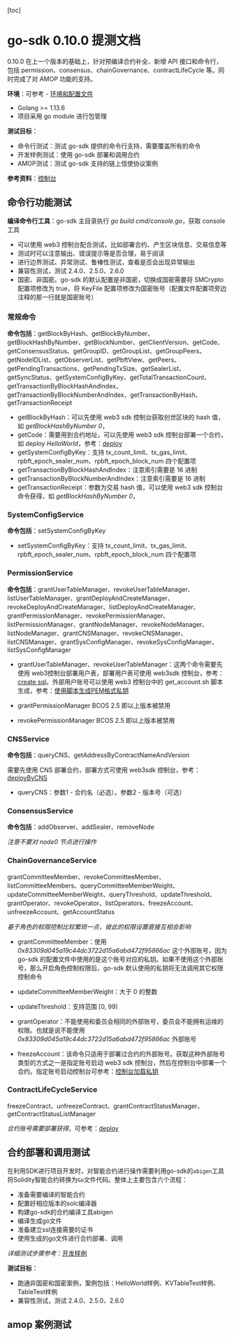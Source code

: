 [toc]

# go-sdk 0.10.0 提测文档

0.10.0 在上一个版本的基础上，针对预编译合约补全、新增 API 接口和命令行，包括 permission、consensus、chainGovernance、contractLifeCycle 等。同时完成了对 AMOP 功能的支持。

**环境**：可参考 - [环境和配置文件](https://fisco-bcos-doc-qiubing.readthedocs.io/en/latest/docs/sdk/go_sdk/env_conf.html)

- Golang >= 1.13.6
- 项目采用 go module 进行包管理

**测试目标**：

- 命令行测试：测试 go-sdk 提供的命令行支持，需要覆盖所有的命令
- 开发样例测试：使用 go-sdk 部署和调用合约
- AMOP测试：测试 go-sdk 支持的链上信使协议案例

**参考资料**：[控制台](https://fisco-bcos-doc-qiubing.readthedocs.io/en/latest/docs/sdk/go_sdk/console.html)

## 命令行功能测试

**编译命令行工具**：go-sdk 主目录执行 *go build cmd/console.go*，获取 console 工具

- 可以使用 web3 控制台配合测试，比如部署合约、产生区块信息、交易信息等
- 测试时可以注意输出、错误提示等是否合理，易于阅读
- 进行边界测试、异常测试、鲁棒性测试，查看是否会出现异常输出
- 兼容性测试，测试 2.4.0、2.5.0、2.6.0
- 国密、非国密。go-sdk 的默认配置是非国密，切换成国密需要将 SMCrypto 配置项修改为 true，将 KeyFile 配置项修改为国密账号（配置文件配置项旁边注释的那一行就是国密账号）

### 常规命令

**命令包括**：getBlockByHash、getBlockByNumber、getBlockHashByNumber、getBlockNumber、getClientVersion、getCode、getConsensusStatus、getGroupID、getGroupList、getGroupPeers、getNodeIDList、getObserverList、getPbftView、getPeers、getPendingTransactions、getPendingTxSize、getSealerList、getSyncStatus、getSystemConfigByKey、getTotalTransactionCount、getTransactionByBlockHashAndIndex、getTransactionByBlockNumberAndIndex、getTransactionByHash、getTransactionReceipt

- getBlockByHash：可以先使用 web3 sdk 控制台获取创世区块的 hash 值，如 *getBlockHashByNumber 0*，
- getCode：需要用到合约地址，可以先使用 web3 sdk 控制台部署一个合约，如 *deploy HelloWorld*，参考：[deploy](https://fisco-bcos-doc-qiubing.readthedocs.io/en/latest/docs/manual/console.html#deploy)
- getSystemConfigByKey：支持 tx_count_limit、tx_gas_limit、rpbft_epoch_sealer_num、rpbft_epoch_block_num 四个配置项
- getTransactionByBlockHashAndIndex：注意索引需要是 16 进制
- getTransactionByBlockNumberAndIndex：注意索引需要是 16 进制
- getTransactionReceipt：参数为交易 hash 值，可以使用 web3 sdk 控制台命令获得，如 *getBlockHashByNumber 0*，

### SystemConfigService

**命令包括**：setSystemConfigByKey

- setSystemConfigByKey：支持 tx_count_limit、tx_gas_limit、rpbft_epoch_sealer_num、rpbft_epoch_block_num 四个配置项

### PermissionService

**命令包括**：grantUserTableManager、revokeUserTableManager、listUserTableManager、grantDeployAndCreateManager、revokeDeployAndCreateManager、listDeployAndCreateManager、grantPermissionManager、revokePermissionManager、listPermissionManager、grantNodeManager、revokeNodeManager、listNodeManager、grantCNSManager、revokeCNSManager、listCNSManager、grantSysConfigManager、revokeSysConfigManager、listSysConfigManager

- grantUserTableManager、revokeUserTableManager：这两个命令需要先使用 web3控制台部署用户表，部署用户表可使用 web3sdk 控制台，参考：[create sql](https://fisco-bcos-doc-qiubing.readthedocs.io/en/latest/docs/manual/console.html#create-sql)。外部用户账号可以使用 web3 控制台中的 get_account.sh 脚本生成，参考：[使用脚本生成PEM格式私钥](https://fisco-bcos-doc-qiubing.readthedocs.io/en/latest/docs/manual/account.html#pem)

- grantPermissionManager BCOS 2.5 即以上版本被禁用
- revokePermissionManager BCOS 2.5 即以上版本被禁用

### CNSService

**命令包括**：queryCNS、getAddressByContractNameAndVersion

需要先使用 CNS 部署合约，部署方式可使用 web3sdk 控制台，参考：[deployByCNS](https://fisco-bcos-doc-qiubing.readthedocs.io/en/latest/docs/manual/console.html#deploybycns)

- queryCNS：参数1 - 合约名（必选），参数2 - 版本号（可选）

### ConsensusService

**命令包括**：addObserver、addSealer、removeNode

*注意不要对 node0 节点进行操作*

### ChainGovernanceService

grantCommitteeMember、revokeCommitteeMember、listCommitteeMembers、queryCommitteeMemberWeight、updateCommitteeMemberWeight、queryThreshold、updateThreshold、grantOperator、revokeOperator、listOperators、freezeAccount、unfreezeAccount、getAccountStatus

*基于角色的权限控制比较繁琐一点，彼此的权限设置直接互相会影响*

- grantCommitteeMember：使用 *0x83309d045a19c44dc3722d15a6abd472f95866ac* 这个外部账号，因为 go-sdk 的配置文件中使用的是这个账号对应的私钥。如果不使用这个外部账号，那么开启角色控制权限后，go-sdk 默认使用的私钥将无法调用其它权限控制命令

- updateCommitteeMemberWeight：大于 0 的整数
- updateThreshold：支持范围 [0, 99)
- grantOperator：不能使用和委员会相同的外部账号，委员会不能拥有运维的权限。也就是说不能使用 *0x83309d045a19c44dc3722d15a6abd472f95866ac* 外部账号
- freezeAccount：该命令只适用于部署过合约的外部账号。获取这种外部账号类型的方式之一是指定账号启动 web3 sdk 控制台，然后在控制台中部署一个合约。指定账号启动控制台可参考：[控制台加载私钥](https://fisco-bcos-doc-qiubing.readthedocs.io/en/latest/docs/manual/console.html#id17)

### ContractLifeCycleService

freezeContract、unfreezeContract、grantContractStatusManager、getContractStatusListManager

*合约账号需要部署获得*，可参考：[deploy](https://fisco-bcos-doc-qiubing.readthedocs.io/en/latest/docs/manual/console.html#deploy)

## 合约部署和调用测试

在利用SDK进行项目开发时，对智能合约进行操作需要利用go-sdk的`abigen`工具将Solidity智能合约转换为`Go`文件代码。整体上主要包含六个流程：

- 准备需要编译的智能合约
- 配置好相应版本的solc编译器
- 构建go-sdk的合约编译工具abigen
- 编译生成go文件
- 准备建立ssl连接需要的证书
- 使用生成的go文件进行合约部署、调用

*详细测试步骤参考*：[开发样例](https://fisco-bcos-doc-qiubing.readthedocs.io/en/latest/docs/sdk/go_sdk/examples.html)

**测试目标**：

- 跑通非国密和国密案例，案例包括：HelloWorld样例、KVTableTest样例、TableTest样例
- 兼容性测试，测试 2.4.0、2.5.0、2.6.0

## amop 案例测试